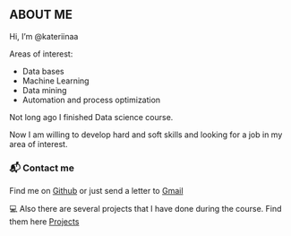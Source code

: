 ## ABOUT ME

Hi, I’m @kateriinaa

Areas of interest:
- Data bases
- Machine Learning
- Data mining
- Automation and process optimization

Not long ago I finished Data science course. 

Now I am willing to develop hard and soft skills and looking for a job in my area of interest.

### 📬 Contact me

Find me on [Github](https://github.com/kateriinaa) or just send a letter to [Gmail](petrova.kateriina@gmail.com)

💻 Also there are several projects that I have done during the course. Find them here [Projects](https://github.com/kateriinaa/Projects)

<!---
kateriinaa/kateriinaa is a ✨ special ✨ repository because its `README.md` (this file) appears on your GitHub profile.
You can click the Preview link to take a look at your changes.
--->
